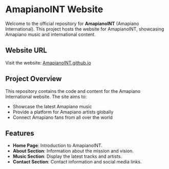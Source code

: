 # AmapianoINT Website

Welcome to the official repository for **AmapianoINT** (Amapiano International). This project hosts the website for AmapianoINT, showcasing Amapiano music and international content.

## Website URL
Visit the website: [AmapianoINT.github.io](https://AmapianoINT.github.io)

## Project Overview
This repository contains the code and content for the Amapiano International website. The site aims to:
- Showcase the latest Amapiano music
- Provide a platform for Amapiano artists globally
- Connect Amapiano fans from all over the world

## Features
- **Home Page**: Introduction to AmapianoINT.
- **About Section**: Information about the mission and vision.
- **Music Section**: Display the latest tracks and artists.
- **Contact Section**: Contact information and social media links.
